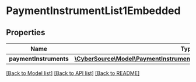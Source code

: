 # PaymentInstrumentList1Embedded

## Properties
Name | Type | Description | Notes
------------ | ------------- | ------------- | -------------
**paymentInstruments** | [**\CyberSource\Model\PaymentInstrumentList1EmbeddedPaymentInstruments[]**](PaymentInstrumentList1EmbeddedPaymentInstruments.md) |  | [optional] 

[[Back to Model list]](../README.md#documentation-for-models) [[Back to API list]](../README.md#documentation-for-api-endpoints) [[Back to README]](../README.md)


